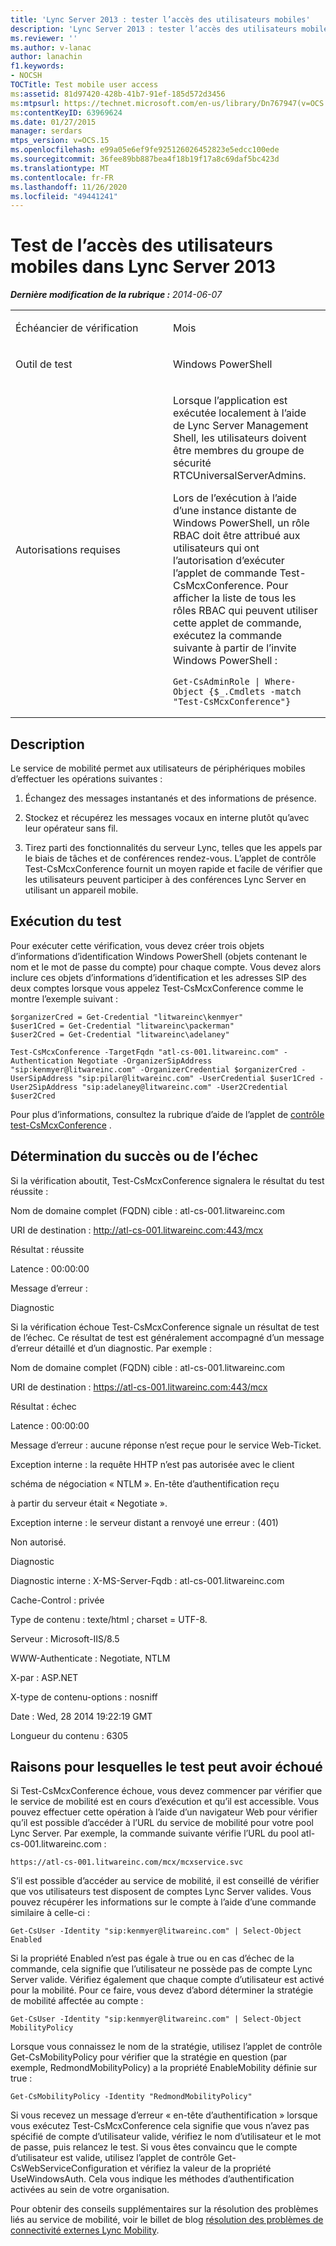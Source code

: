```yaml
---
title: 'Lync Server 2013 : tester l’accès des utilisateurs mobiles'
description: 'Lync Server 2013 : tester l’accès des utilisateurs mobiles.'
ms.reviewer: ''
ms.author: v-lanac
author: lanachin
f1.keywords:
- NOCSH
TOCTitle: Test mobile user access
ms:assetid: 81d97420-428b-41b7-91ef-185d572d3456
ms:mtpsurl: https://technet.microsoft.com/en-us/library/Dn767947(v=OCS.15)
ms:contentKeyID: 63969624
ms.date: 01/27/2015
manager: serdars
mtps_version: v=OCS.15
ms.openlocfilehash: e99a05e6ef9fe925126026452823e5edcc100ede
ms.sourcegitcommit: 36fee89bb887bea4f18b19f17a8c69daf5bc423d
ms.translationtype: MT
ms.contentlocale: fr-FR
ms.lasthandoff: 11/26/2020
ms.locfileid: "49441241"
---
```

# <a name="test-mobile-user-access-in-lync-server-2013"></a>Test de l’accès des utilisateurs mobiles dans Lync Server 2013

<div data-xmlns="http://www.w3.org/1999/xhtml">

<div class="topic" data-xmlns="http://www.w3.org/1999/xhtml" data-msxsl="urn:schemas-microsoft-com:xslt" data-cs="https://msdn.microsoft.com/">

<div data-asp="https://msdn2.microsoft.com/asp">



</div>

<div id="mainSection">

<div id="mainBody">

<span> </span>

_**Dernière modification de la rubrique :** 2014-06-07_


<table>
<colgroup>
<col style="width: 50%" />
<col style="width: 50%" />
</colgroup>
<tbody>
<tr class="odd">
<td><p>Échéancier de vérification</p></td>
<td><p>Mois</p></td>
</tr>
<tr class="even">
<td><p>Outil de test</p></td>
<td><p>Windows PowerShell</p></td>
</tr>
<tr class="odd">
<td><p>Autorisations requises</p></td>
<td><p>Lorsque l’application est exécutée localement à l’aide de Lync Server Management Shell, les utilisateurs doivent être membres du groupe de sécurité RTCUniversalServerAdmins.</p>
<p>Lors de l’exécution à l’aide d’une instance distante de Windows PowerShell, un rôle RBAC doit être attribué aux utilisateurs qui ont l’autorisation d’exécuter l’applet de commande Test-CsMcxConference. Pour afficher la liste de tous les rôles RBAC qui peuvent utiliser cette applet de commande, exécutez la commande suivante à partir de l’invite Windows PowerShell :</p>
<pre><code>Get-CsAdminRole | Where-Object {$_.Cmdlets -match &quot;Test-CsMcxConference&quot;}</code></pre></td>
</tr>
</tbody>
</table>


<div>

## <a name="description"></a>Description

Le service de mobilité permet aux utilisateurs de périphériques mobiles d’effectuer les opérations suivantes :

1.  Échangez des messages instantanés et des informations de présence.

2.  Stockez et récupérez les messages vocaux en interne plutôt qu’avec leur opérateur sans fil.

3.  Tirez parti des fonctionnalités du serveur Lync, telles que les appels par le biais de tâches et de conférences rendez-vous. L’applet de contrôle Test-CsMcxConference fournit un moyen rapide et facile de vérifier que les utilisateurs peuvent participer à des conférences Lync Server en utilisant un appareil mobile.

</div>

<div>

## <a name="running-the-test"></a>Exécution du test

Pour exécuter cette vérification, vous devez créer trois objets d’informations d’identification Windows PowerShell (objets contenant le nom et le mot de passe du compte) pour chaque compte. Vous devez alors inclure ces objets d’informations d’identification et les adresses SIP des deux comptes lorsque vous appelez Test-CsMcxConference comme le montre l’exemple suivant :

    $organizerCred = Get-Credential "litwareinc\kenmyer"
    $user1Cred = Get-Credential "litwareinc\packerman"
    $user2Cred = Get-Credential "litwareinc\adelaney"
    
    Test-CsMcxConference -TargetFqdn "atl-cs-001.litwareinc.com" -Authentication Negotiate -OrganizerSipAddress "sip:kenmyer@litwareinc.com" -OrganizerCredential $organizerCred -UserSipAddress "sip:pilar@litwareinc.com" -UserCredential $user1Cred -User2SipAddress "sip:adelaney@litwareinc.com" -User2Credential $user2Cred

Pour plus d’informations, consultez la rubrique d’aide de l’applet de [contrôle test-CsMcxConference](https://docs.microsoft.com/powershell/module/skype/Test-CsMcxConference) .

</div>

<div>

## <a name="determining-success-or-failure"></a>Détermination du succès ou de l’échec

Si la vérification aboutit, Test-CsMcxConference signalera le résultat du test réussite :

Nom de domaine complet (FQDN) cible : atl-cs-001.litwareinc.com

URI de destination : http://atl-cs-001.litwareinc.com:443/mcx

Résultat : réussite

Latence : 00:00:00

Message d’erreur :

Diagnostic

Si la vérification échoue Test-CsMcxConference signale un résultat de test de l’échec. Ce résultat de test est généralement accompagné d’un message d’erreur détaillé et d’un diagnostic. Par exemple :

Nom de domaine complet (FQDN) cible : atl-cs-001.litwareinc.com

URI de destination : https://atl-cs-001.litwareinc.com:443/mcx

Résultat : échec

Latence : 00:00:00

Message d’erreur : aucune réponse n’est reçue pour le service Web-Ticket.

Exception interne : la requête HHTP n’est pas autorisée avec le client

schéma de négociation « NTLM ». En-tête d’authentification reçu

à partir du serveur était « Negotiate ».

Exception interne : le serveur distant a renvoyé une erreur : (401)

Non autorisé.

Diagnostic

Diagnostic interne : X-MS-Server-Fqdb : atl-cs-001.litwareinc.com

Cache-Control : privée

Type de contenu : texte/html ; charset = UTF-8.

Serveur : Microsoft-IIS/8.5

WWW-Authenticate : Negotiate, NTLM

X-par : ASP.NET

X-type de contenu-options : nosniff

Date : Wed, 28 2014 19:22:19 GMT

Longueur du contenu : 6305

</div>

<div>

## <a name="reasons-why-the-test-might-have-failed"></a>Raisons pour lesquelles le test peut avoir échoué

Si Test-CsMcxConference échoue, vous devez commencer par vérifier que le service de mobilité est en cours d’exécution et qu’il est accessible. Vous pouvez effectuer cette opération à l’aide d’un navigateur Web pour vérifier qu’il est possible d’accéder à l’URL du service de mobilité pour votre pool Lync Server. Par exemple, la commande suivante vérifie l’URL du pool atl-cs-001.litwareinc.com :

`https://atl-cs-001.litwareinc.com/mcx/mcxservice.svc`

S’il est possible d’accéder au service de mobilité, il est conseillé de vérifier que vos utilisateurs test disposent de comptes Lync Server valides. Vous pouvez récupérer les informations sur le compte à l’aide d’une commande similaire à celle-ci :

    Get-CsUser -Identity "sip:kenmyer@litwareinc.com" | Select-Object Enabled

Si la propriété Enabled n’est pas égale à true ou en cas d’échec de la commande, cela signifie que l’utilisateur ne possède pas de compte Lync Server valide. Vérifiez également que chaque compte d’utilisateur est activé pour la mobilité. Pour ce faire, vous devez d’abord déterminer la stratégie de mobilité affectée au compte :

    Get-CsUser -Identity "sip:kenmyer@litwareinc.com" | Select-Object MobilityPolicy

Lorsque vous connaissez le nom de la stratégie, utilisez l’applet de contrôle Get-CsMobilityPolicy pour vérifier que la stratégie en question (par exemple, RedmondMobilityPolicy) a la propriété EnableMobility définie sur true :

    Get-CsMobilityPolicy -Identity "RedmondMobilityPolicy"

Si vous recevez un message d’erreur « en-tête d’authentification » lorsque vous exécutez Test-CsMcxConference cela signifie que vous n’avez pas spécifié de compte d’utilisateur valide, vérifiez le nom d’utilisateur et le mot de passe, puis relancez le test. Si vous êtes convaincu que le compte d’utilisateur est valide, utilisez l’applet de contrôle Get-CsWebServiceConfiguration et vérifiez la valeur de la propriété UseWindowsAuth. Cela vous indique les méthodes d’authentification activées au sein de votre organisation.

Pour obtenir des conseils supplémentaires sur la résolution des problèmes liés au service de mobilité, voir le billet de blog [résolution des problèmes de connectivité externes Lync Mobility](https://blogs.technet.com/b/nexthop/archive/2012/02/21/troubleshooting-external-lync-mobility-connectivity-issues-step-by-step.aspx).

</div>

</div>

<span> </span>

</div>

</div>

</div>


